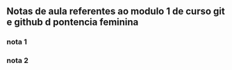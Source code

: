 ## Notas de aula referentes ao modulo 1 de curso git e github d pontencia feminina

### nota 1

### nota 2